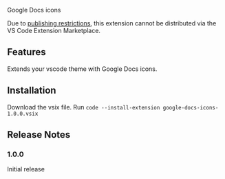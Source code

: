 Google Docs icons

Due to [publishing restrictions](https://code.visualstudio.com/api/working-with-extensions/publishing-extension#publishing-extensions), this extension cannot be distributed via the VS Code Extension Marketplace.

## Features

Extends your vscode theme with Google Docs icons.

## Installation

Download the vsix file.
Run `code --install-extension google-docs-icons-1.0.0.vsix`

## Release Notes

### 1.0.0

Initial release